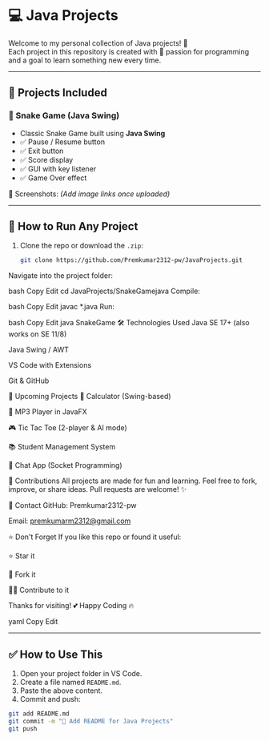 # 💻 Java Projects 

Welcome to my personal collection of Java projects! 🚀  
Each project in this repository is created with 💯 passion for programming and a goal to learn something new every time.

---

## 📂 Projects Included

### 🐍 Snake Game (Java Swing)
- Classic Snake Game built using **Java Swing**
- ✅ Pause / Resume button
- ✅ Exit button
- ✅ Score display
- ✅ GUI with key listener
- ✅ Game Over effect

📸 Screenshots:
*(Add image links once uploaded)*

---

## 🚀 How to Run Any Project

1. Clone the repo or download the `.zip`:
   ```bash
   git clone https://github.com/Premkumar2312-pw/JavaProjects.git
Navigate into the project folder:

bash
Copy
Edit
cd JavaProjects/SnakeGamejava
Compile:

bash
Copy
Edit
javac *.java
Run:

bash
Copy
Edit
java SnakeGame
🛠 Technologies Used
Java SE 17+ (also works on SE 11/8)

Java Swing / AWT

VS Code with Extensions

Git & GitHub

📌 Upcoming Projects
🔢 Calculator (Swing-based)

🎵 MP3 Player in JavaFX

🎮 Tic Tac Toe (2-player & AI mode)

📚 Student Management System

💬 Chat App (Socket Programming)

🙌 Contributions
All projects are made for fun and learning.
Feel free to fork, improve, or share ideas. Pull requests are welcome! ✨

📧 Contact
GitHub: Premkumar2312-pw

Email: premkumarm2312@gmail.com

⭐ Don't Forget
If you like this repo or found it useful:

⭐ Star it

🔄 Fork it

👨‍💻 Contribute to it

Thanks for visiting! 💕
Happy Coding 🔥

yaml
Copy
Edit

---

## ✅ How to Use This

1. Open your project folder in VS Code.
2. Create a file named `README.md`.
3. Paste the above content.
4. Commit and push:

```bash
git add README.md
git commit -m "📝 Add README for Java Projects"
git push
